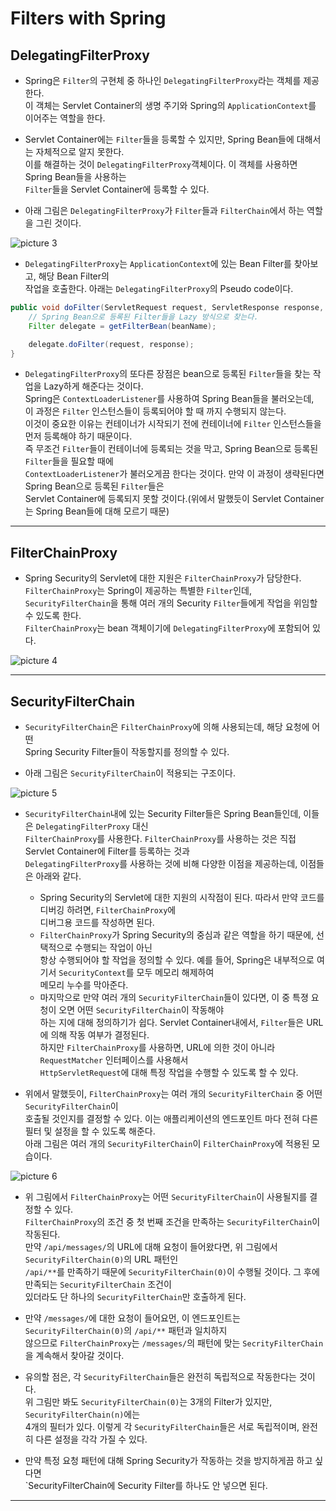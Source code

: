 <h1>Filters with Spring</h1>

<h2>DelegatingFilterProxy</h2>

- Spring은 `Filter`의 구현체 중 하나인 `DelegatingFilterProxy`라는 객체를 제공한다.  
  이 객체는 Servlet Container의 생명 주기와 Spring의 `ApplicationContext`를 이어주는 역할을 한다.

- Servlet Container에는 `Filter`들을 등록할 수 있지만, Spring Bean들에 대해서는 자체적으로 알지 못한다.  
  이를 해결하는 것이 `DelegatingFilterProxy`객체이다. 이 객체를 사용하면 Spring Bean들을 사용하는  
  `Filter`들을 Servlet Container에 등록할 수 있다.

- 아래 그림은 `DelegatingFilterProxy`가 `Filter`들과 `FilterChain`에서 하는 역할을 그린 것이다.

![picture 3](../images/9dffd3e8c7ca9a0be682b793fded9af18dbba1a3c0e3b317065a48202c70ba5a.png)

- `DelegatingFilterProxy`는 `ApplicationContext`에 있는 Bean Filter를 찾아보고, 해당 Bean Filter의  
  작업을 호출한다. 아래는 `DelegatingFilterProxy`의 Pseudo code이다.

```java
public void doFilter(ServletRequest request, ServletResponse response, FilterChain chain) {
    // Spring Bean으로 등록된 Filter들을 Lazy 방식으로 찾는다.
    Filter delegate = getFilterBean(beanName);

    delegate.doFilter(request, response);
}
```

- `DelegatingFilterProxy`의 또다른 장점은 bean으로 등록된 `Filter`들을 찾는 작업을 Lazy하게 해준다는 것이다.  
  Spring은 `ContextLoaderListener`를 사용하여 Spring Bean들을 불러오는데,  
  이 과정은 `Filter` 인스턴스들이 등록되어야 할 때 까지 수행되지 않는다.  
  이것이 중요한 이유는 컨테이너가 시작되기 전에 컨테이너에 `Filter` 인스턴스들을 먼저 등록해야 하기 때문이다.  
  즉 무조건 `Filter`들이 컨테이너에 등록되는 것을 막고, Spring Bean으로 등록된 `Filter`들을 필요할 때에  
  `ContextLoaderListener`가 불러오게끔 한다는 것이다. 만약 이 과정이 생략된다면 Spring Bean으로 등록된 `Filter`들은  
  Servlet Container에 등록되지 못할 것이다.(위에서 말했듯이 Servlet Container는 Spring Bean들에 대해 모르기 때문)

<hr/>

<h2>FilterChainProxy</h2>

- Spring Security의 Servlet에 대한 지원은 `FilterChainProxy`가 담당한다.  
  `FilterChainProxy`는 Spring이 제공하는 특별한 `Filter`인데,  
  `SecurityFilterChain`을 통해 여러 개의 Security `Filter`들에게 작업을 위임할 수 있도록 한다.  
  `FilterChainProxy`는 bean 객체이기에 `DelegatingFilterProxy`에 포함되어 있다.

![picture 4](../images/edaf6c53b18c7b78adfccd886d2d436bac36296555e53f650cadf3044031b1ed.png)

<hr/>

<h2>SecurityFilterChain</h2>

- `SecurityFilterChain`은 `FilterChainProxy`에 의해 사용되는데, 해당 요청에 어떤  
  Spring Security Filter들이 작동할지를 정의할 수 있다.

- 아래 그림은 `SecurityFilterChain`이 적용되는 구조이다.

![picture 5](../images/5185518b17e5c5275b968d6c45528b0d7874c15cdf4fdd59f0d54965c13dc69b.png)

- `SecurityFilterChain`내에 있는 Security Filter들은 Spring Bean들인데, 이들은 `DelegatingFilterProxy` 대신  
  `FilterChainProxy`를 사용한다. `FilterChainProxy`를 사용하는 것은 직접 Servlet Container에 Filter를 등록하는 것과  
  `DelegatingFilterProxy`를 사용하는 것에 비해 다양한 이점을 제공하는데, 이점들은 아래와 같다.

  - Spring Security의 Servlet에 대한 지원의 시작점이 된다. 따라서 만약 코드를 디버깅 하려면, `FilterChainProxy`에  
    디버그용 코드를 작성하면 된다.
  - `FilterChainProxy`가 Spring Security의 중심과 같은 역할을 하기 때문에, 선택적으로 수행되는 작업이 아닌  
    항상 수행되어야 할 작업을 정의할 수 있다. 예를 들어, Spring은 내부적으로 여기서 `SecurityContext`를 모두 메모리 해제하여  
    메모리 누수를 막아준다.
  - 마지막으로 만약 여러 개의 `SecurityFilterChain`들이 있다면, 이 중 특졍 요청이 오면 어떤 `SecurityFilterChain`이 작동해야  
    하는 지에 대해 정의하기가 쉽다. Servlet Container내에서, `Filter`들은 URL에 의해 작동 여부가 결정된다.  
    하지만 `FilterChainProxy`를 사용하면, URL에 의한 것이 아니라 `RequestMatcher` 인터페이스를 사용해서  
    `HttpServletRequest`에 대해 특정 작업을 수행할 수 있도록 할 수 있다.

- 위에서 말했듯이, `FilterChainProxy`는 여러 개의 `SecurityFilterChain` 중 어떤 `SecurityFilterChain`이  
  호출될 것인지를 결정할 수 있다. 이는 애플리케이션의 엔드포인트 마다 전혀 다른 필터 및 설정을 할 수 있도록 해준다.  
  아래 그림은 여러 개의 `SecurityFilterChain`이 `FilterChainProxy`에 적용된 모습이다.

![picture 6](../images/1e0363351e7fb18168997cb74ce11e3c9d384b8a83f50d8fef09443e0e2e0b60.png)

- 위 그림에서 `FilterChainProxy`는 어떤 `SecurityFilterChain`이 사용될지를 결정할 수 있다.  
  `FilterChainProxy`의 조건 중 첫 번째 조건을 만족하는 `SecurityFilterChain`이 작동된다.  
  만약 `/api/messages/`의 URL에 대해 요청이 들어왔다면, 위 그림에서 `SecurityFilterChain(0)`의 URL 패턴인  
  `/api/**`를 만족하기 때문에 `SecurityFilterChain(0)`이 수행될 것이다. 그 후에 만족되는 `SecurityFilterChain` 조건이  
  있더라도 단 하나의 `SecurityFilterChain`만 호출하게 된다.

- 만약 `/messages/`에 대한 요청이 들어요먼, 이 엔드포인트는 `SecurityFilterChain(0)`의 `/api/**` 패턴과 일치하지  
  않으므로 `FilterChainProxy`는 `/messages/`의 패턴에 맞는 `SecrityFilterChain`을 계속해서 찾아갈 것이다.

- 유의할 점은, 각 `SecurityFilterChain`들은 완전히 독립적으로 작동한다는 것이다.  
  위 그림만 봐도 `SecurityFilterChain(0)`는 3개의 Filter가 있지만, `SecurityFilterChain(n)`에는  
  4개의 필터가 있다. 이렇게 각 `SecurityFilterChain`들은 서로 독립적이며, 완전히 다른 설정을 각각 가질 수 있다.

- 만약 특정 요청 패턴에 대해 Spring Security가 작동하는 것을 방지하게끔 하고 싶다면  
 `SecurityFilterChain에 Security Filter를 하나도 안 넣으면 된다.
<hr/>
